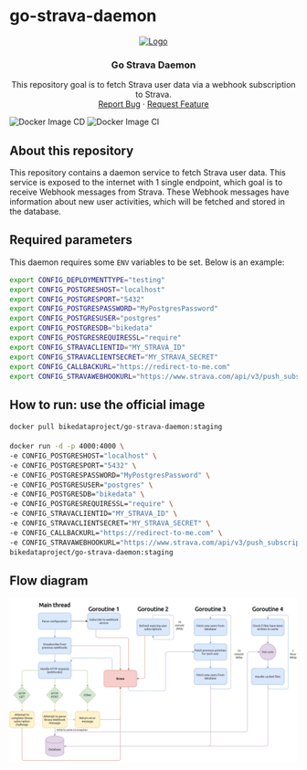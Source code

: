 # go-strava-daemon

<p align="center">
  <a href="https://github.com/bikedataproject/go-strava-daemon">
    <img src="https://avatars3.githubusercontent.com/u/64870976?s=200&v=4" alt="Logo" width="80" height="80">
  </a>

  <h3 align="center">Go Strava Daemon</h3>

  <p align="center">
    This repository goal is to fetch Strava user data via a webhook subscription to Strava.
    <br />
    <a href="https://github.com/bikedataproject/go-strava-daemon/issues">Report Bug</a>
    ·
    <a href="https://github.com/bikedataproject/go-strava-daemon/issues">Request Feature</a>
  </p>
</p>


![Docker Image CD](https://github.com/bikedataproject/go-strava-daemon/workflows/Docker%20Image%20CD/badge.svg) ![Docker Image CI](https://github.com/bikedataproject/go-strava-daemon/workflows/Docker%20Image%20CI/badge.svg)

## About this repository

This repository contains a daemon service to fetch Strava user data. This service is exposed to the internet with 1 single endpoint, which goal is to receive Webhook messages from Strava. These Webhook messages have information about new user activities, which will be fetched and stored in the database.

## Required parameters

This daemon requires some `ENV` variables to be set. Below is an example:

```sh
export CONFIG_DEPLOYMENTTYPE="testing"
export CONFIG_POSTGRESHOST="localhost"
export CONFIG_POSTGRESPORT="5432"
export CONFIG_POSTGRESPASSWORD="MyPostgresPassword"
export CONFIG_POSTGRESUSER="postgres"
export CONFIG_POSTGRESDB="bikedata"
export CONFIG_POSTGRESREQUIRESSL="require"
export CONFIG_STRAVACLIENTID="MY_STRAVA_ID"
export CONFIG_STRAVACLIENTSECRET="MY_STRAVA_SECRET"
export CONFIG_CALLBACKURL="https://redirect-to-me.com"
export CONFIG_STRAVAWEBHOOKURL="https://www.strava.com/api/v3/push_subscriptions"
```

## How to run: use the official image

```sh
docker pull bikedataproject/go-strava-daemon:staging

docker run -d -p 4000:4000 \
-e CONFIG_POSTGRESHOST="localhost" \
-e CONFIG_POSTGRESPORT="5432" \
-e CONFIG_POSTGRESPASSWORD="MyPostgresPassword" \
-e CONFIG_POSTGRESUSER="postgres" \
-e CONFIG_POSTGRESDB="bikedata" \
-e CONFIG_POSTGRESREQUIRESSL="require" \
-e CONFIG_STRAVACLIENTID="MY_STRAVA_ID" \
-e CONFIG_STRAVACLIENTSECRET="MY_STRAVA_SECRET" \
-e CONFIG_CALLBACKURL="https://redirect-to-me.com" \
-e CONFIG_STRAVAWEBHOOKURL="https://www.strava.com/api/v3/push_subscriptions" \
bikedataproject/go-strava-daemon:staging
```

## Flow diagram

![Flowdiagram](doc/FlowDiagram.png)
